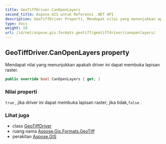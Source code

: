 ```yaml
---
title: GeoTiffDriver.CanOpenLayers
second_title: Aspose.GIS untuk Referensi .NET API
description: GeoTiffDriver Properti. Mendapat nilai yang menunjukkan apakah driver ini dapat membuka lapisan raster.
type: docs
weight: 10
url: /id/net/aspose.gis.formats.geotiff/geotiffdriver/canopenlayers/
---
```

## GeoTiffDriver.CanOpenLayers property

Mendapat nilai yang menunjukkan apakah driver ini dapat membuka lapisan raster.

```csharp
public override bool CanOpenLayers { get; }
```

### Nilai properti

`true` , jika driver ini dapat membuka lapisan raster; jika tidak,`false` .

### Lihat juga

* class [GeoTiffDriver](../)
* ruang nama [Aspose.Gis.Formats.GeoTiff](../../geotiffdriver/)
* perakitan [Aspose.GIS](../../../)


